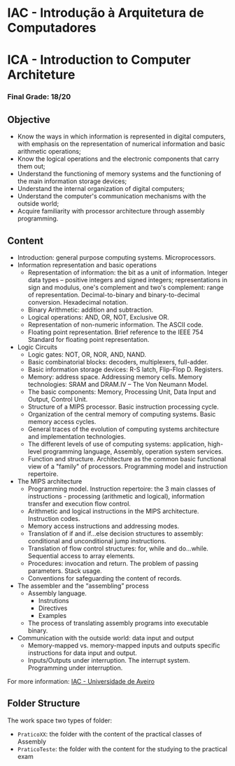 # IAC - Introdução à Arquitetura de Computadores
# ICA - Introduction to Computer Architeture

### Final Grade: 18/20

## Objective
-  Know the ways in which information is represented in digital computers, with emphasis on the representation of numerical information and basic arithmetic operations;
-  Know the logical operations and the electronic components that carry them out;
-  Understand the functioning of memory systems and the functioning of the main information storage devices;
-  Understand the internal organization of digital computers;
-  Understand the computer's communication mechanisms with the outside world;
-  Acquire familiarity with processor architecture through assembly programming.

## Content
- Introduction: general purpose computing systems. Microprocessors.
- Information representation and basic operations
  - Representation of information: the bit as a unit of information. Integer data types – positive integers and signed integers; representations in sign and modulus, one's complement and two's complement: range of representation. Decimal-to-binary and binary-to-decimal conversion. Hexadecimal notation.
  - Binary Arithmetic: addition and subtraction.
  - Logical operations: AND, OR, NOT, Exclusive OR.
  - Representation of non-numeric information. The ASCII code.
  - Floating point representation. Brief reference to the IEEE 754 Standard for floating point representation.   
- Logic Circuits
  - Logic gates: NOT, OR, NOR, AND, NAND.
  - Basic combinatorial blocks: decoders, multiplexers, full-adder.
  - Basic information storage devices: R-S latch, Flip-Flop D. Registers.
  - Memory: address space. Addressing memory cells. Memory technologies: SRAM and DRAM.IV – The Von Neumann Model.
  - The basic components: Memory, Processing Unit, Data Input and Output, Control Unit.
  - Structure of a MIPS processor. Basic instruction processing cycle.
  - Organization of the central memory of computing systems. Basic memory access cycles.
  - General traces of the evolution of computing systems architecture and implementation technologies.
  - The different levels of use of computing systems: application, high-level programming language, Assembly, operation system services.
  - Function and structure. Architecture as the common basic functional view of a "family" of processors. Programming model and instruction repertoire.    
- The MIPS architecture
  - Programming model. Instruction repertoire: the 3 main classes of instructions - processing (arithmetic and logical), information transfer and execution flow control.
  - Arithmetic and logical instructions in the MIPS architecture. Instruction codes.
  - Memory access instructions and addressing modes.
  - Translation of if and if…else decision structures to assembly: conditional and unconditional jump instructions.
  - Translation of flow control structures: for, while and do...while. Sequential access to array elements.
  - Procedures: invocation and return. The problem of passing parameters. Stack usage.
  - Conventions for safeguarding the content of records.  
- The assembler and the “assembling” process
  - Assembly language.
    - Instrutions
    - Directives
    - Examples
  - The process of translating assembly programs into executable binary.   
- Communication with the outside world: data input and output
  - Memory-mapped vs. memory-mapped inputs and outputs specific instructions for data input and output.
  - Inputs/Outputs under interruption. The interrupt system. Programming under interruption.

For more information: [IAC - Universidade de Aveiro](https://www.ua.pt/pt/uc/12274)

## Folder Structure

The work space two types of folder:
- `PraticoXX`: the folder with the content of the practical classes of Assembly
- `PraticoTeste`: the folder with the content for the studying to the practical exam


